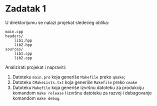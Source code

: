 # Zadatak 1

U direktorijumu se nalazi projekat sledećeg oblika:
```
main.cpp
headers/
    lib1.hpp
    lib2.hpp
sources/
    lib1.cpp
    lib2.cpp
```
Analizirati projekat i napraviti:
1. Datoteku `main.pro` koja generiše `Makefile` preko `qmake`;
2. Datoteku `CMakeLists.txt` koja generiše `Makefile` preko `cmake`
2. Datoteku `Makefile` koja generiše izvršnu datoteku za produkciju komandom `make release` i izvršnu datoteku za razvoj i debagovanje komandom `make debug`.

